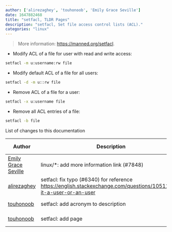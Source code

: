 ```yaml
---
author: ['alirezaghey', 'touhonoob', 'Emily Grace Seville']
date: 1647882468
title: "setfacl, TLDR Pages"
description: "setfacl, Set file access control lists (ACL)."
categories: "linux"
---
```

> More information: <https://manned.org/setfacl>.

- Modify ACL of a file for user with read and write access:

```bash
setfacl -m u:username:rw file
```

- Modify default ACL of a file for all users:

```bash
setfacl -d -m u::rw file
```

- Remove ACL of a file for a user:

```bash
setfacl -x u:username file
```

- Remove all ACL entries of a file:

```bash
setfacl -b file
```
List of changes to this documentation


Author | Description | ISO 8601 Date | GitHub link
------|-----|-----|-----
[Emily Grace Seville](mailto:emilyseville7cf@gmail.com) | linux/*: add more information link (#7848) | 2022-03-21T18:07:48 | [4659bcb243ac](https://github.com/tldr-pages/tldr/commit/4659bcb243ac572c9e0c95117097801f1e62bda4)
[alirezaghey](mailto:26653424+alirezaghey@users.noreply.github.com) | setfacl: fix typo (#6340) for reference https://english.stackexchange.com/questions/105116/is-it-a-user-or-an-user | 2021-08-12T20:23:20 | [ffdee7822118](https://github.com/tldr-pages/tldr/commit/ffdee78221181d975d6cf26b3a56b94debc04e5d)
[touhonoob](mailto:touhonoob@gmail.com) | setfacl: add acronym to description | 2016-12-13T19:04:39 | [d501320e35cf](https://github.com/tldr-pages/tldr/commit/d501320e35cffa2adc804f43b6bb8a0edccc81ba)
[touhonoob](mailto:touhonoob@gmail.com) | setfacl: add page | 2016-12-13T19:04:39 | [2b28fea2626c](https://github.com/tldr-pages/tldr/commit/2b28fea2626c73aa02c4f97b38c9fc1a1de28ca5)


